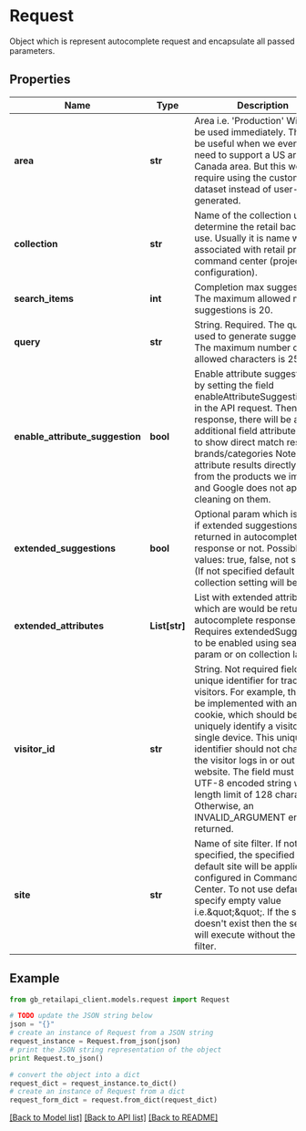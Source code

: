 # Request

Object which is represent autocomplete request and encapsulate all passed parameters. 

## Properties
Name | Type | Description | Notes
------------ | ------------- | ------------- | -------------
**area** | **str** | Area i.e. &#39;Production&#39; Will not be used immediately. This will be useful when we eventually need to support a US area vs a Canada area. But this would require using the custom dataset instead of user-generated. | 
**collection** | **str** | Name of the collection used to determine the retail backend to use. Usually it is name which is associated with retail project in command center (project configuration). | 
**search_items** | **int** | Completion max suggestions. The maximum allowed max suggestions is 20. | 
**query** | **str** | String. Required. The query used to generate suggestions. The maximum number of allowed characters is 255. | 
**enable_attribute_suggestion** | **bool** | Enable attribute suggestions, by setting the field enableAttributeSuggestion&#x3D;true in the API request. Then in response, there will be an additional field attributeResults to show direct match results on brands/categories  Note that attribute results directly come from the products we import and Google does not apply any cleaning on them.  | [optional] 
**extended_suggestions** | **bool** | Optional param which is define if extended suggestions will be returned in autocomplete response or not. Possibly values: true, false, not specified (If not specified default collection setting will be used).  | [optional] 
**extended_attributes** | **List[str]** |     List with extended attributes which are would be returned in autocomplete response.     Requires extendedSuggestions to be enabled using search param or on collection layer.  | [optional] 
**visitor_id** | **str** | String. Not required field. A unique identifier for tracking visitors. For example, this could be implemented with an HTTP cookie, which should be able to uniquely identify a visitor on a single device. This unique identifier should not change if the visitor logs in or out of the website. The field must be a UTF-8 encoded string with a length limit of 128 characters. Otherwise, an INVALID_ARGUMENT error is returned.  | [optional] 
**site** | **str** | Name of site filter. If not specified, the specified area&#39;s default site will be applied if configured in Command Center. To not use default specify empty value i.e.\&quot;\&quot;.  If the site doesn&#39;t exist then the search will execute without the site filter. | [optional] 

## Example

```python
from gb_retailapi_client.models.request import Request

# TODO update the JSON string below
json = "{}"
# create an instance of Request from a JSON string
request_instance = Request.from_json(json)
# print the JSON string representation of the object
print Request.to_json()

# convert the object into a dict
request_dict = request_instance.to_dict()
# create an instance of Request from a dict
request_form_dict = request.from_dict(request_dict)
```
[[Back to Model list]](../README.md#documentation-for-models) [[Back to API list]](../README.md#documentation-for-api-endpoints) [[Back to README]](../README.md)


